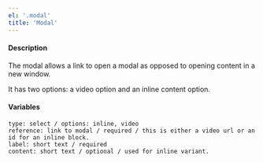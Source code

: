 ```yaml
---
el: '.modal'
title: 'Modal'
---
```

#### Description
The modal allows a link to open a modal as opposed to opening content in a new window.

It has two options: a video option and an inline content option.

#### Variables
~~~
type: select / options: inline, video
reference: link to modal / required / this is either a video url or an id for an inline block.
label: short text / required
content: short text / optional / used for inline variant.
~~~
